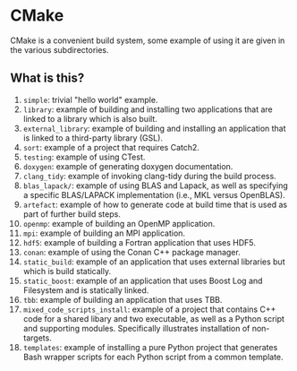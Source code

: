 # CMake

CMake is a convenient build system, some example of using it are given in the
various subdirectories.

## What is this?

1. `simple`: trivial "hello world" example.
1. `library`: example of building and installing two applications that are
   linked to a library which is also built.
1. `external_library`: example of building and installing an application that is
   linked to a third-party library (GSL).
1. `sort`: example of a project that requires Catch2.
1. `testing`: example of using CTest.
1. `doxygen`: example of generating doxygen documentation.
1. `clang_tidy`: example of invoking clang-tidy during the build process.
1. `blas_lapack/`: example of using BLAS and Lapack, as well as specifying
   a specific BLAS/LAPACK implementation (i.e., MKL versus OpenBLAS).
1. `artefact`: example of how to generate code at build time that is used as
   part of further build steps.
1. `openmp`: example of building an OpenMP application.
1. `mpi`: example of building an MPI application.
1. `hdf5`: example of building a Fortran application that uses HDF5.
1. `conan`: example of using the Conan C++ package manager.
1. `static_build`: example of an application that uses external libraries
   but which is build statically.
1. `static_boost`: example of an application that uses Boost Log and
   Filesystem and is statically linked.
1. `tbb`: example of building an application that uses TBB.
1. `mixed_code_scripts_install`: example of a project that contains
   C++ code for a shared libary and two executable, as well as a Python
   script and supporting modules.  Specifically illustrates installation
   of non-targets.
1. `templates`: example of installing a pure Python project that generates
   Bash wrapper scripts for each Python script from a common template.
